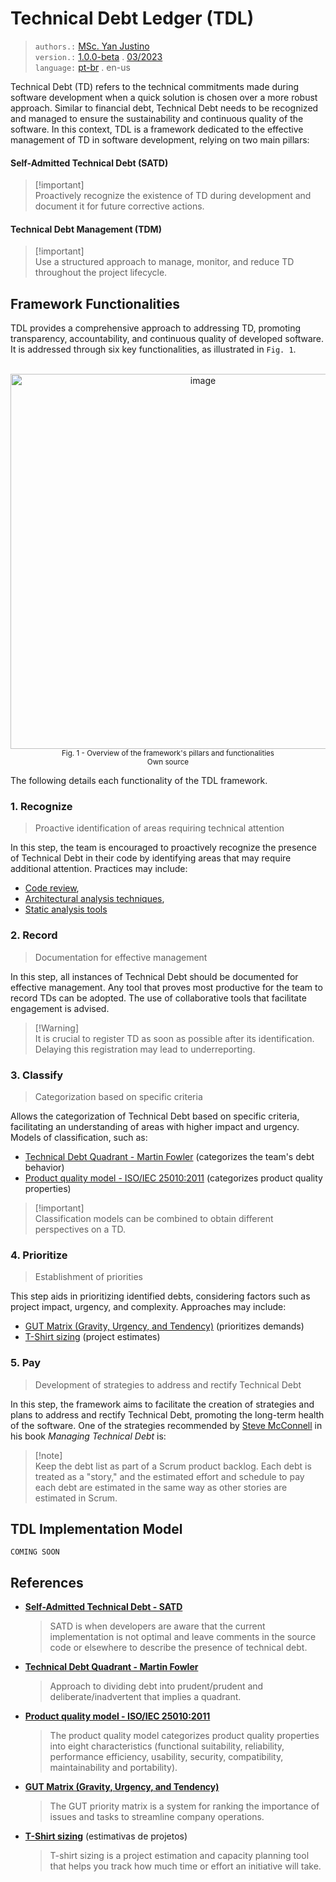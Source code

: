 # Technical Debt Ledger (TDL)
> `authors.:` [MSc. Yan Justino](https://github.com/yanjustino)   
> `version.:` [1.0.0-beta]() . [03/2023]()  
> `language:` [pt-br](README.ptbr.md) . en-us

Technical Debt (TD) refers to the technical commitments made during software development when a quick solution is chosen over a more robust approach. Similar to financial debt, Technical Debt needs to be recognized and managed to ensure the sustainability and continuous quality of the software. In this context, TDL is a framework dedicated to the effective management of TD in software development, relying on two main pillars:

#### Self-Admitted Technical Debt (SATD)
> [!important]\
> Proactively recognize the existence of TD during development and document it for future corrective actions.

#### Technical Debt Management (TDM)
> [!important]\
> Use a structured approach to manage, monitor, and reduce TD throughout the project lifecycle.

## Framework Functionalities
TDL provides a comprehensive approach to addressing TD, promoting transparency, accountability, and continuous quality of developed software. It is addressed through six key functionalities, as illustrated in `Fig. 1`.

<p align="center">
  <br/>
  <img width="600" alt="image" src="https://github.com/yanjustino/td-ledger/assets/357114/e5bd7ace-9580-49c2-acbb-c58c558e1c4a">
  <br/>
  <small>Fig. 1 - Overview of the framework's pillars and functionalities</small><br/>
  <small>Own source</small>
</p>

The following details each functionality of the TDL framework.

### 1. Recognize
>Proactive identification of areas requiring technical attention

In this step, the team is encouraged to proactively recognize the presence of Technical Debt in their code by identifying areas that may require additional attention. Practices may include:

- [Code review](https://en.wikipedia.org/wiki/Code_review),
- [Architectural analysis techniques](https://www.sciencedirect.com/topics/computer-science/architecture-analysis),
- [Static analysis tools](https://en.wikipedia.org/wiki/Static_program_analysis)

### 2. Record
>Documentation for effective management

In this step, all instances of Technical Debt should be documented for effective management. Any tool that proves most productive for the team to record TDs can be adopted. The use of collaborative tools that facilitate engagement is advised.

> [!Warning]\
> It is crucial to register TD as soon as possible after its identification. Delaying this registration may lead to underreporting.

### 3. Classify
>Categorization based on specific criteria

Allows the categorization of Technical Debt based on specific criteria, facilitating an understanding of areas with higher impact and urgency. Models of classification, such as:

- [Technical Debt Quadrant - Martin Fowler](https://martinfowler.com/bliki/TechnicalDebtQuadrant.html) (categorizes the team's debt behavior)
- [Product quality model - ISO/IEC 25010:2011](https://www.iso.org/obp/ui/#iso:std:iso-iec:25010:ed-1:v1:en) (categorizes product quality properties)

> [!important]\
> Classification models can be combined to obtain different perspectives on a TD. 

### 4. Prioritize
>Establishment of priorities

This step aids in prioritizing identified debts, considering factors such as project impact, urgency, and complexity. Approaches may include:

- [GUT Matrix (Gravity, Urgency, and Tendency)](https://www.sydle.com/blog/gut-priority-matrix-62d05b64675a2377260936ae) (prioritizes demands)
- [T-Shirt sizing](https://asana.com/resources/t-shirt-sizing) (project estimates)

### 5. Pay
>Development of strategies to address and rectify Technical Debt

In this step, the framework aims to facilitate the creation of strategies and plans to address and rectify Technical Debt, promoting the long-term health of the software. One of the strategies recommended by [Steve McConnell](https://www.construx.com/uploadedfiles/resources/whitepapers/Managing%20Technical%20Debt.pdf) in his book _Managing Technical Debt_ is:

> [!note]\
> Keep the debt list as part of a Scrum product backlog. Each debt is treated as a "story," and the estimated effort and schedule to pay each debt are estimated in the same way as other stories are estimated in Scrum.

## TDL Implementation Model
`COMING SOON`

## References
- [**Self-Admitted Technical Debt - SATD**](https://ieeexplore.ieee.org/search/searchresult.jsp?matchBoolean=true&queryText=%22Index%20Terms%22:Self-Admitted%20Technical%20Debt&newsearch=true)
  >SATD is when developers are aware that the current implementation is not optimal and leave comments in the source code or elsewhere to describe the presence of technical debt.
- [**Technical Debt Quadrant - Martin Fowler**](https://martinfowler.com/bliki/TechnicalDebtQuadrant.html)
  >Approach to dividing debt into prudent/prudent and deliberate/inadvertent that implies a quadrant.
- [**Product quality model - ISO/IEC 25010:2011**](https://www.iso.org/obp/ui/#iso:std:iso-iec:25010:ed-1:v1:en)
  >The product quality model categorizes product quality properties into eight characteristics (functional suitability, reliability, performance efficiency, usability, security, compatibility, maintainability and portability).
- [**GUT Matrix (Gravity, Urgency, and Tendency)**](https://www.sydle.com/blog/gut-priority-matrix-62d05b64675a2377260936ae)
  > The GUT priority matrix is a system for ranking the importance of issues and tasks to streamline company operations.
- [**T-Shirt sizing**](https://asana.com/resources/t-shirt-sizing) (estimativas de projetos)
  >T-shirt sizing is a project estimation and capacity planning tool that helps you track how much time or effort an initiative will take. 
